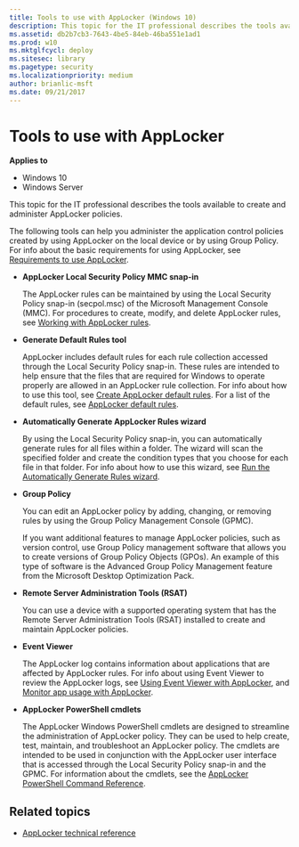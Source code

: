 ```yaml
---
title: Tools to use with AppLocker (Windows 10)
description: This topic for the IT professional describes the tools available to create and administer AppLocker policies.
ms.assetid: db2b7cb3-7643-4be5-84eb-46ba551e1ad1
ms.prod: w10
ms.mktglfcycl: deploy
ms.sitesec: library
ms.pagetype: security
ms.localizationpriority: medium
author: brianlic-msft
ms.date: 09/21/2017
---
```


# Tools to use with AppLocker

**Applies to**
 -   Windows 10 
 -   Windows Server

This topic for the IT professional describes the tools available to create and administer AppLocker policies.

The following tools can help you administer the application control policies created by using AppLocker on the local device or by using Group Policy. For info about the basic requirements for using AppLocker, see [Requirements to use AppLocker](requirements-to-use-applocker.md).

-   **AppLocker Local Security Policy MMC snap-in**

    The AppLocker rules can be maintained by using the Local Security Policy snap-in (secpol.msc) of the Microsoft Management Console (MMC). For procedures to create, modify, and delete AppLocker rules, see [Working with AppLocker rules](working-with-applocker-rules.md).

-   **Generate Default Rules tool**

    AppLocker includes default rules for each rule collection accessed through the Local Security Policy snap-in. These rules are intended to help ensure that the files that are required for Windows to operate properly are allowed in an AppLocker rule collection. For info about how to use this tool, see [Create AppLocker default rules](create-applocker-default-rules.md). For a list of the default rules, see [AppLocker default rules](working-with-applocker-rules.md#applocker-default-rules).

-   **Automatically Generate AppLocker Rules wizard**

    By using the Local Security Policy snap-in, you can automatically generate rules for all files within a folder. The wizard will scan the specified folder and create the condition types that you choose for each file in that folder. For info about how to use this wizard, see [Run the Automatically Generate Rules wizard](run-the-automatically-generate-rules-wizard.md).

-   **Group Policy**

    You can edit an AppLocker policy by adding, changing, or removing rules by using the Group Policy Management Console (GPMC).

    If you want additional features to manage AppLocker policies, such as version control, use Group Policy management software that allows you to create versions of Group Policy Objects (GPOs). An example of this type of software is the Advanced Group Policy Management feature from the Microsoft Desktop Optimization Pack.

-   **Remote Server Administration Tools (RSAT)**

    You can use a device with a supported operating system that has the Remote Server Administration Tools (RSAT) installed to create and maintain AppLocker policies.

-   **Event Viewer**

    The AppLocker log contains information about applications that are affected by AppLocker rules. For info about using Event Viewer to review the AppLocker logs, see [Using Event Viewer with AppLocker](using-event-viewer-with-applocker.md), and [Monitor app usage with AppLocker](monitor-application-usage-with-applocker.md).

-   **AppLocker PowerShell cmdlets**

    The AppLocker Windows PowerShell cmdlets are designed to streamline the administration of AppLocker policy. They can be used to help create, test, maintain, and troubleshoot an AppLocker policy. The cmdlets are intended to be used in conjunction with the AppLocker user interface that is accessed through the Local Security Policy snap-in and the GPMC. For information about the cmdlets, see the [AppLocker PowerShell Command Reference](https://technet.microsoft.com/itpro/powershell/windows/applocker/applocker).

## Related topics

- [AppLocker technical reference](applocker-technical-reference.md)
